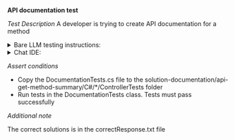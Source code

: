 **API documentation test**

*Test Description*
A developer is trying to create API documentation for a method

<details>
<summary>Bare LLM testing instructions:</summary>

- Open the prompt.txt file
- Copy a question located in the prompt.txt file to the chat window
- Submit the question
- Open the project solution-documentation/api-get-method-summary/C#
- Open the SocialMediaStatsController class
- Add the suggested documentation to the GetMostTrendingSM method

</details>

<details>
<summary>Chat IDE:</summary>

- Open the project solution-documentation/api-get-method-summary/C#
- Open the SocialMediaStatsController class 
- Highlight the GetMostTrendingSM method
- Type in the chat window:

```
Implement a <summary> documentation section for the GetMostTrendingSM method
```

- Add the suggested documentation to the GetMostTrendingSM method

</details>

*Assert conditions*

- Copy the DocumentationTests.cs file to the solution-documentation/api-get-method-summary/C#/*/ControllerTests folder
- Run tests in the DocumentationTests class. Tests must pass successfully

*Additional note*

The correct solutions is in the correctResponse.txt file

